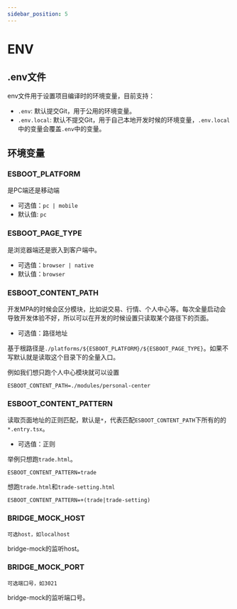 ```yaml
---
sidebar_position: 5
---
```


# ENV

## .env文件

env文件用于设置项目编译时的环境变量，目前支持：

- `.env`: 默认提交Git，用于公用的环境变量。
- `.env.local`: 默认不提交Git，用于自己本地开发时候的环境变量，`.env.local`中的变量会覆盖`.env`中的变量。

## 环境变量

### ESBOOT_PLATFORM

是PC端还是移动端

- 可选值：`pc | mobile`
- 默认值: `pc`

### ESBOOT_PAGE_TYPE

是浏览器端还是嵌入到客户端中。

- 可选值：`browser | native`
- 默认值：`browser`

### ESBOOT_CONTENT_PATH

开发MPA的时候会区分模块，比如说交易、行情、个人中心等。每次全量启动会导致开发体验不好，所以可以在开发的时候设置只读取某个路径下的页面。

- 可选值：路径地址

基于根路径是`./platforms/${ESBOOT_PLATFORM}/${ESBOOT_PAGE_TYPE}`。如果不写默认就是读取这个目录下的全量入口。

例如我们想只跑个人中心模块就可以设置

```env
ESBOOT_CONTENT_PATH=./modules/personal-center
```

### ESBOOT_CONTENT_PATTERN

读取页面地址的正则匹配，默认是`*`，代表匹配`ESBOOT_CONTENT_PATH`下所有的的`*.entry.tsx`。

- 可选值：正则

举例只想跑`trade.html`。

```env
ESBOOT_CONTENT_PATTERN=trade
```

想跑`trade.html`和`trade-setting.html`

```env
ESBOOT_CONTENT_PATTERN=+(trade|trade-setting)
```

### BRIDGE_MOCK_HOST

`可选host，如localhost`

bridge-mock的监听host。

### BRIDGE_MOCK_PORT

`可选端口号，如3021`

bridge-mock的监听端口号。
